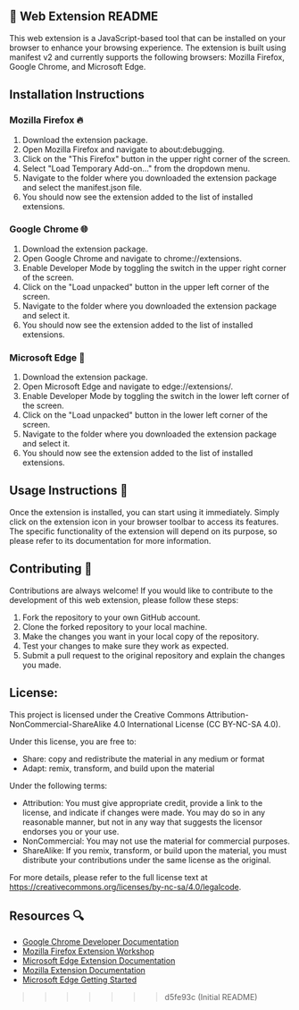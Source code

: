 ## 🚀 Web Extension README

This web extension is a JavaScript-based tool that can be installed on your browser to enhance your browsing experience. The extension is built using manifest v2 and currently supports the following browsers: Mozilla Firefox, Google Chrome, and Microsoft Edge.

## Installation Instructions

### Mozilla Firefox 🔥
1. Download the extension package.
2. Open Mozilla Firefox and navigate to about:debugging.
3. Click on the "This Firefox" button in the upper right corner of the screen.
4. Select "Load Temporary Add-on..." from the dropdown menu.
5. Navigate to the folder where you downloaded the extension package and select the manifest.json file.
6. You should now see the extension added to the list of installed extensions.

### Google Chrome 🌐
1. Download the extension package.
2. Open Google Chrome and navigate to chrome://extensions.
3. Enable Developer Mode by toggling the switch in the upper right corner of the screen.
4. Click on the "Load unpacked" button in the upper left corner of the screen.
5. Navigate to the folder where you downloaded the extension package and select it.
6. You should now see the extension added to the list of installed extensions.

### Microsoft Edge 🌊
1. Download the extension package.
2. Open Microsoft Edge and navigate to edge://extensions/.
3. Enable Developer Mode by toggling the switch in the lower left corner of the screen.
4. Click on the "Load unpacked" button in the lower left corner of the screen.
5. Navigate to the folder where you downloaded the extension package and select it.
6. You should now see the extension added to the list of installed extensions.

## Usage Instructions 📖
Once the extension is installed, you can start using it immediately. Simply click on the extension icon in your browser toolbar to access its features. The specific
 functionality of the extension will depend on its purpose, so please refer to its documentation for more information.

## Contributing 🤝
Contributions are always welcome! If you would like to contribute to the development of this web extension, please follow these steps:

1. Fork the repository to your own GitHub account.
2. Clone the forked repository to your local machine.
3. Make the changes you want in your local copy of the repository.
4. Test your changes to make sure they work as expected.
5. Submit a pull request to the original repository and explain the changes you made.

## License:

This project is licensed under the Creative Commons Attribution-NonCommercial-ShareAlike 4.0 International License (CC BY-NC-SA 4.0).

Under this license, you are free to:

- Share: copy and redistribute the material in any medium or format
- Adapt: remix, transform, and build upon the material

Under the following terms:

- Attribution: You must give appropriate credit, provide a link to the license, and indicate if changes were made. You may do so in any reasonable manner, but not in any way
 that suggests the licensor endorses you or your use.
- NonCommercial: You may not use the material for commercial purposes.
- ShareAlike: If you remix, transform, or build upon the material, you must distribute your contributions under the same license as the original.

For more details, please refer to the full license text at https://creativecommons.org/licenses/by-nc-sa/4.0/legalcode.


## Resources 🔍
- [Google Chrome Developer Documentation](https://developer.chrome.com/docs/extensions/)
- [Mozilla Firefox Extension Workshop](https://extensionworkshop.com/)
- [Microsoft Edge Extension Documentation](https://docs.microsoft.com/en-us/microsoft-edge/extensions-chromium/)
- [Mozilla Extension Documentation](https://developer.mozilla.org/en-US/docs/Mozilla/Add-ons/WebExtensions)
- [Microsoft Edge Getting Started](https://learn.microsoft.com/en-us/microsoft-edge/extensions-chromium/)
>>>>>>> d5fe93c (Initial README)
